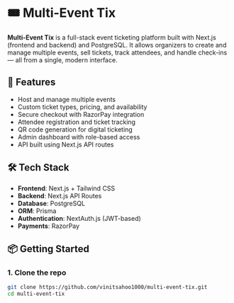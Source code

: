 # 🎟️ Multi-Event Tix

**Multi-Event Tix** is a full-stack event ticketing platform built with Next.js (frontend and backend) and PostgreSQL. It allows organizers to create and manage multiple events, sell tickets, track attendees, and handle check-ins — all from a single, modern interface.

## 🚀 Features

- Host and manage multiple events
- Custom ticket types, pricing, and availability
- Secure checkout with RazorPay integration
- Attendee registration and ticket tracking
- QR code generation for digital ticketing
- Admin dashboard with role-based access
- API built using Next.js API routes

## 🛠️ Tech Stack

- **Frontend**: Next.js + Tailwind CSS
- **Backend**: Next.js API Routes
- **Database**: PostgreSQL
- **ORM**: Prisma
- **Authentication**: NextAuth.js (JWT-based)
- **Payments**: RazorPay

## 📦 Getting Started

### 1. Clone the repo

```bash
git clone https://github.com/vinitsahoo1000/multi-event-tix.git
cd multi-event-tix
